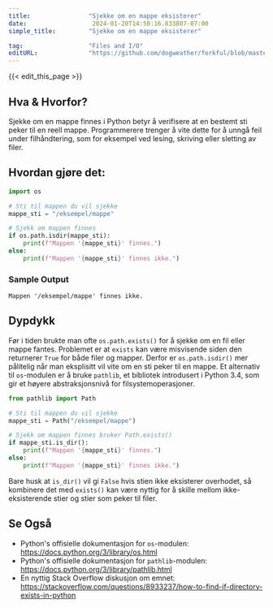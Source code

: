 ```yaml
---
title:                "Sjekke om en mappe eksisterer"
date:                  2024-01-20T14:58:16.833807-07:00
simple_title:         "Sjekke om en mappe eksisterer"

tag:                  "Files and I/O"
editURL:              "https://github.com/dogweather/forkful/blob/master/content/no/python/checking-if-a-directory-exists.md"
---
```


{{< edit_this_page >}}

## Hva & Hvorfor?
Sjekke om en mappe finnes i Python betyr å verifisere at en bestemt sti peker til en reell mappe. Programmerere trenger å vite dette for å unngå feil under filhåndtering, som for eksempel ved lesing, skriving eller sletting av filer.

## Hvordan gjøre det:
```Python
import os

# Sti til mappen du vil sjekke
mappe_sti = "/eksempel/mappe"

# Sjekk om mappen finnes
if os.path.isdir(mappe_sti):
    print(f"Mappen '{mappe_sti}' finnes.")
else:
    print(f"Mappen '{mappe_sti}' finnes ikke.")
```

### Sample Output
```
Mappen '/eksempel/mappe' finnes ikke.
```

## Dypdykk
Før i tiden brukte man ofte `os.path.exists()` for å sjekke om en fil eller mappe fantes. Problemet er at `exists` kan være misvisende siden den returnerer `True` for både filer og mapper. Derfor er `os.path.isdir()` mer pålitelig når man eksplisitt vil vite om en sti peker til en mappe. Et alternativ til `os`-modulen er å bruke `pathlib`, et bibliotek introdusert i Python 3.4, som gir et høyere abstraksjonsnivå for filsystemoperasjoner.

```Python
from pathlib import Path

# Sti til mappen du vil sjekke
mappe_sti = Path("/eksempel/mappe")

# Sjekk om mappen finnes bruker Path.exists()
if mappe_sti.is_dir():
    print(f"Mappen '{mappe_sti}' finnes.")
else:
    print(f"Mappen '{mappe_sti}' finnes ikke.")
```

Bare husk at `is_dir()` vil gi `False` hvis stien ikke eksisterer overhodet, så kombinere det med `exists()` kan være nyttig for å skille mellom ikke-eksisterende stier og stier som peker til filer.

## Se Også
- Python's offisielle dokumentasjon for `os`-modulen: https://docs.python.org/3/library/os.html
- Python's offisielle dokumentasjon for `pathlib`-modulen: https://docs.python.org/3/library/pathlib.html
- En nyttig Stack Overflow diskusjon om emnet: https://stackoverflow.com/questions/8933237/how-to-find-if-directory-exists-in-python
